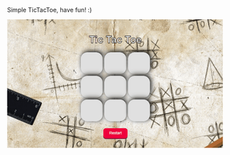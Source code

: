 Simple TicTacToe, have fun! :)

<img src = "https://github.com/ViniStrife/TicTacToe/blob/31b07bf0d3e637e65bfded0dffd834e8a8d8264c/Anima%C3%A7%C3%A3o.gif" >
